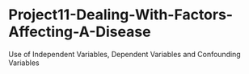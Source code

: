 # Project11-Dealing-With-Factors-Affecting-A-Disease
Use of Independent Variables, Dependent Variables and Confounding Variables
